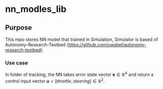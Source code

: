 # nn_modles_lib

## Purpose
This repo stores NN model that trained in Simulation, Simulator is based of Autonomy-Research-Testbed (https://github.com/uwsbel/autonomy-research-testbed). 

### Use case
In folder of tracking, the NN takes error state vector $\mathbf{e} \in \mathbb{R}^4$ and return a control input vector $\mathbf{u} = [throttle, steering] \in \mathbb{R}^2$.
